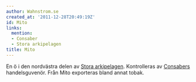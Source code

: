 ```yaml
---
author: Wahnstrom.se
created_at: '2011-12-28T20:49:19Z'
id: Mito
links:
  mention:
  - Consaber
  - Stora arkipelagen
title: Mito
---
```


En ö i den nordvästra delen av [Stora arkipelagen]. Kontrolleras av [Consabers] handelsguvenör. Från
Mito exporteras bland annat tobak.

  [Stora arkipelagen]: Stora_arkipelagen
  [Consabers]: Consaber